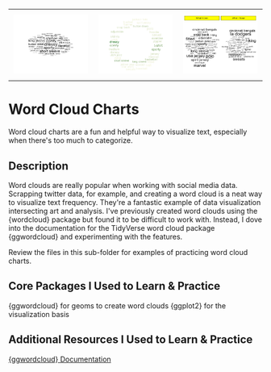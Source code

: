 <div id="image-table">
    <table>
	    <tr>
            <td style="padding:10px">
            	<img src="example_basic-word-cloud.png" width="400"/>
            </td>
            <td style="padding:10px">
            	<img src="example_intermediate-word-cloud.png" width="400"/>
            </td>
            <td style="padding:10px">
            	<img src="example_advanced_word-cloud.png" width="400"/>
            </td>
        </tr>
    </table>
</div>

# Word Cloud Charts

Word cloud charts are a fun and helpful way to visualize text, especially when there's too much to categorize.

## Description

Word clouds are really popular when working with social media data. Scrapping twitter data, for example, and creating a word cloud is a neat way to visualize text frequency. They're a fantastic example of data visualization intersecting art and analysis.
I've previously created word clouds using the {wordcloud} package but found it to be difficult to work with. Instead, I dove into the documentation for the TidyVerse word cloud package {ggwordcloud} and experimenting with the features.

Review the files in this sub-folder for examples of practicing word cloud charts.

## Core Packages I Used to Learn & Practice

{ggwordcloud} for geoms to create word clouds
{ggplot2} for the visualization basis

## Additional Resources I Used to Learn & Practice

[{ggwordcloud} Documentation](https://cran.r-project.org/web/packages/ggwordcloud/vignettes/ggwordcloud.html)
